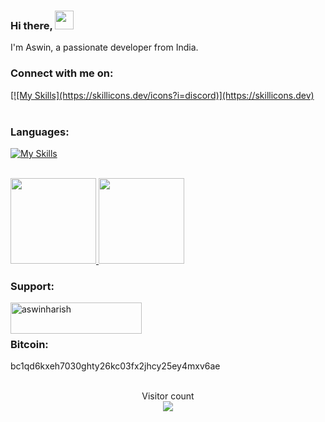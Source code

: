 
###  Hi there, <img width="30" src="https://camo.githubusercontent.com/e8e7b06ecf583bc040eb60e44eb5b8e0ecc5421320a92929ce21522dbc34c891/68747470733a2f2f6d656469612e67697068792e636f6d2f6d656469612f6876524a434c467a6361737252346961377a2f67697068792e676966">

 I'm Aswin, a passionate developer from India.

<h3 align="left">Connect with me on:</h3>
<a href="https://github.com/AswinHarish/">
[![My Skills](https://skillicons.dev/icons?i=discord)](https://skillicons.dev)
</a>

<br>
<br>


<h3 align="left">Languages:</h3>

[![My Skills](https://skillicons.dev/icons?i=python,js,html,css)](https://skillicons.dev)
<br>
<br>



<a href="https://github.com/AswinHarish/">
  <img height="137px" src="https://github-readme-stats.vercel.app/api?username=AswinHarish&hide_title=true&hide_border=true&show_icons=true&include_all_commits=true&count_private=true&line_height=21&text_color=000&icon_color=000&bg_color=0,ea6161,ffc64d,fffc4d,52fa5a&theme=graywhite"/>  
</a>
<a href="https://github.com/AswinHarish/">
  <img height="137px" src="https://github-readme-stats.vercel.app/api/top-langs/?username=AswinHarish&hide_title=true&hide_border=true&layout=compact&langs_count=6&text_color=000&icon_color=fff&bg_color=0,52fa5a,4dfcff,c64dff&theme=graywhite" />
</a>





<h3 align="left">Support:</h3>
<p><a href="https://www.buymeacoffee.com/aswinharish"> <img align="left" src="https://cdn.buymeacoffee.com/buttons/v2/default-yellow.png" height="50" width="210" alt="aswinharish" /></a> </p><br><br>

<h3>Bitcoin: </h3>bc1qd6kxeh7030ghty26kc03fx2jhcy25ey4mxv6ae

<br>
<br>
<p align="center"> 
  Visitor count<br>
  <a href="https://github.com/AswinHarish">
    <img src="https://profile-counter.glitch.me/AswinHarish/count.svg" />
  </a>
</p>
